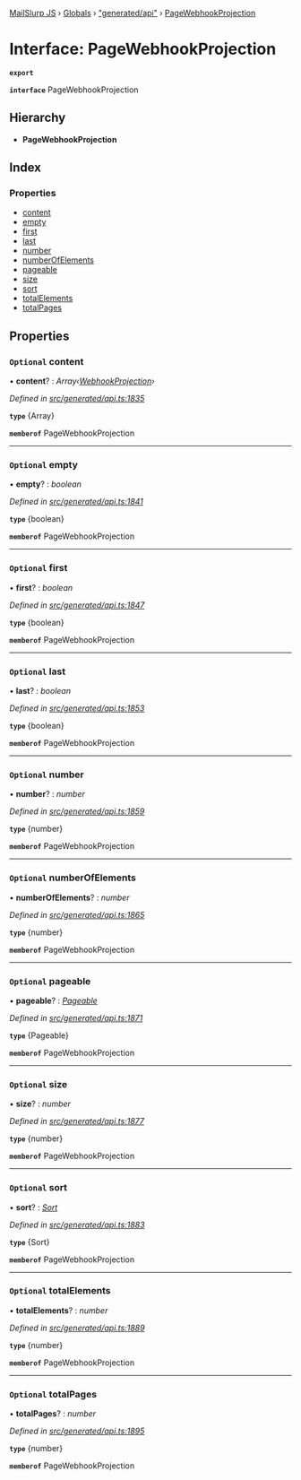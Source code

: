 [MailSlurp JS](../README.md) › [Globals](../globals.md) › ["generated/api"](../modules/_generated_api_.md) › [PageWebhookProjection](_generated_api_.pagewebhookprojection.md)

# Interface: PageWebhookProjection

**`export`** 

**`interface`** PageWebhookProjection

## Hierarchy

* **PageWebhookProjection**

## Index

### Properties

* [content](_generated_api_.pagewebhookprojection.md#optional-content)
* [empty](_generated_api_.pagewebhookprojection.md#optional-empty)
* [first](_generated_api_.pagewebhookprojection.md#optional-first)
* [last](_generated_api_.pagewebhookprojection.md#optional-last)
* [number](_generated_api_.pagewebhookprojection.md#optional-number)
* [numberOfElements](_generated_api_.pagewebhookprojection.md#optional-numberofelements)
* [pageable](_generated_api_.pagewebhookprojection.md#optional-pageable)
* [size](_generated_api_.pagewebhookprojection.md#optional-size)
* [sort](_generated_api_.pagewebhookprojection.md#optional-sort)
* [totalElements](_generated_api_.pagewebhookprojection.md#optional-totalelements)
* [totalPages](_generated_api_.pagewebhookprojection.md#optional-totalpages)

## Properties

### `Optional` content

• **content**? : *Array‹[WebhookProjection](_generated_api_.webhookprojection.md)›*

*Defined in [src/generated/api.ts:1835](https://github.com/mailslurp/mailslurp-client-ts-js/blob/7141c32/src/generated/api.ts#L1835)*

**`type`** {Array<WebhookProjection>}

**`memberof`** PageWebhookProjection

___

### `Optional` empty

• **empty**? : *boolean*

*Defined in [src/generated/api.ts:1841](https://github.com/mailslurp/mailslurp-client-ts-js/blob/7141c32/src/generated/api.ts#L1841)*

**`type`** {boolean}

**`memberof`** PageWebhookProjection

___

### `Optional` first

• **first**? : *boolean*

*Defined in [src/generated/api.ts:1847](https://github.com/mailslurp/mailslurp-client-ts-js/blob/7141c32/src/generated/api.ts#L1847)*

**`type`** {boolean}

**`memberof`** PageWebhookProjection

___

### `Optional` last

• **last**? : *boolean*

*Defined in [src/generated/api.ts:1853](https://github.com/mailslurp/mailslurp-client-ts-js/blob/7141c32/src/generated/api.ts#L1853)*

**`type`** {boolean}

**`memberof`** PageWebhookProjection

___

### `Optional` number

• **number**? : *number*

*Defined in [src/generated/api.ts:1859](https://github.com/mailslurp/mailslurp-client-ts-js/blob/7141c32/src/generated/api.ts#L1859)*

**`type`** {number}

**`memberof`** PageWebhookProjection

___

### `Optional` numberOfElements

• **numberOfElements**? : *number*

*Defined in [src/generated/api.ts:1865](https://github.com/mailslurp/mailslurp-client-ts-js/blob/7141c32/src/generated/api.ts#L1865)*

**`type`** {number}

**`memberof`** PageWebhookProjection

___

### `Optional` pageable

• **pageable**? : *[Pageable](_generated_api_.pageable.md)*

*Defined in [src/generated/api.ts:1871](https://github.com/mailslurp/mailslurp-client-ts-js/blob/7141c32/src/generated/api.ts#L1871)*

**`type`** {Pageable}

**`memberof`** PageWebhookProjection

___

### `Optional` size

• **size**? : *number*

*Defined in [src/generated/api.ts:1877](https://github.com/mailslurp/mailslurp-client-ts-js/blob/7141c32/src/generated/api.ts#L1877)*

**`type`** {number}

**`memberof`** PageWebhookProjection

___

### `Optional` sort

• **sort**? : *[Sort](_generated_api_.sort.md)*

*Defined in [src/generated/api.ts:1883](https://github.com/mailslurp/mailslurp-client-ts-js/blob/7141c32/src/generated/api.ts#L1883)*

**`type`** {Sort}

**`memberof`** PageWebhookProjection

___

### `Optional` totalElements

• **totalElements**? : *number*

*Defined in [src/generated/api.ts:1889](https://github.com/mailslurp/mailslurp-client-ts-js/blob/7141c32/src/generated/api.ts#L1889)*

**`type`** {number}

**`memberof`** PageWebhookProjection

___

### `Optional` totalPages

• **totalPages**? : *number*

*Defined in [src/generated/api.ts:1895](https://github.com/mailslurp/mailslurp-client-ts-js/blob/7141c32/src/generated/api.ts#L1895)*

**`type`** {number}

**`memberof`** PageWebhookProjection
